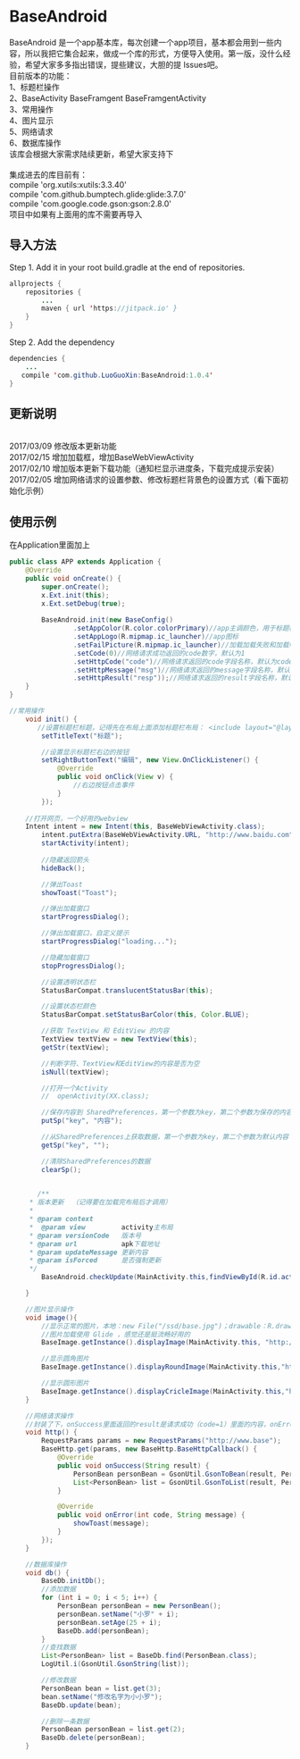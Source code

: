 # BaseAndroid
BaseAndroid 是一个app基本库，每次创建一个app项目，基本都会用到一些内容，所以我把它集合起来，做成一个库的形式，方便导入使用。第一版，没什么经验，希望大家多多指出错误，提些建议，大胆的提 Issues吧。
<br>目前版本的功能：
<br>1、标题栏操作
<br>2、BaseActivity BaseFramgent BaseFramgentActivity
<br>3、常用操作
<br>4、图片显示
<br>5、网络请求
<br>6、数据库操作
<br>该库会根据大家需求陆续更新，希望大家支持下
<br><br>集成进去的库目前有：<br>
 compile 'org.xutils:xutils:3.3.40'<br>
 compile 'com.github.bumptech.glide:glide:3.7.0'<br>
 compile 'com.google.code.gson:gson:2.8.0'<br>
 项目中如果有上面用的库不需要再导入
 
## 导入方法
 Step 1. Add it in your root build.gradle at the end of repositories.

```java
allprojects {
	repositories {
		...
		maven { url 'https://jitpack.io' }
	}
}
```
Step 2. Add the dependency

```java
dependencies {
    ...
   compile 'com.github.LuoGuoXin:BaseAndroid:1.0.4'
}
```

## 更新说明
<br>2017/03/09 修改版本更新功能
<br>2017/02/15 增加加载框，增加BaseWebViewActivity
<br>2017/02/10 增加版本更新下载功能（通知栏显示进度条，下载完成提示安装）
<br>2017/02/05 增加网络请求的设置参数、修改标题栏背景色的设置方式（看下面初始化示例）

## 使用示例
在Application里面加上
```java
public class APP extends Application {
    @Override
    public void onCreate() {
        super.onCreate();
        x.Ext.init(this);
        x.Ext.setDebug(true);
	
        BaseAndroid.init(new BaseConfig()
                .setAppColor(R.color.colorPrimary)//app主调颜色，用于标题栏等背景颜色
                .setAppLogo(R.mipmap.ic_launcher)//app图标
                .setFailPicture(R.mipmap.ic_launcher)//加载加载失败和加载中显示的图
                .setCode(0)//网络请求成功返回的code数字，默认为1
                .setHttpCode("code")//网络请求返回的code字段名称，默认为code
                .setHttpMessage("msg")//网络请求返回的message字段名称，默认为message
                .setHttpResult("resp"));//网络请求返回的result字段名称，默认为result
    }
}
```
```java
//常用操作
    void init() {
       //设置标题栏标题，记得先在布局上面添加标题栏布局： <include layout="@layout/titleview_layout"/>
        setTitleText("标题");

        //设置显示标题栏右边的按钮
        setRightButtonText("编辑", new View.OnClickListener() {
            @Override
            public void onClick(View v) {
                //右边按钮点击事件
            }
        });
	
	//打开网页，一个好用的webview
	Intent intent = new Intent(this, BaseWebViewActivity.class);
        intent.putExtra(BaseWebViewActivity.URL, "http://www.baidu.com");
        startActivity(intent);
	
        //隐藏返回箭头
        hideBack();

        //弹出Toast
        showToast("Toast");

        //弹出加载窗口
        startProgressDialog();

        //弹出加载窗口，自定义提示
        startProgressDialog("loading...");

        //隐藏加载窗口
        stopProgressDialog();

        //设置透明状态栏
        StatusBarCompat.translucentStatusBar(this);

        //设置状态栏颜色
        StatusBarCompat.setStatusBarColor(this, Color.BLUE);

        //获取 TextView 和 EditView 的内容
        TextView textView = new TextView(this);
        getStr(textView);

        //判断字符、TextView和EditView的内容是否为空
        isNull(textView);

        //打开一个Activity
        //  openActivity(XX.class);

        //保存内容到 SharedPreferences，第一个参数为key，第二个参数为保存的内容
        putSp("key", "内容");

        //从SharedPreferences上获取数据，第一个参数为key，第二个参数为默认内容
        getSp("key", "");

        //清除SharedPreferences的数据
        clearSp();

      
       /**
     * 版本更新  （记得要在加载完布局后才调用）
     *
     * @param context
     *  @param view         activity主布局
     * @param versionCode   版本号
     * @param url           apk下载地址
     * @param updateMessage 更新内容
     * @param isForced      是否强制更新
     */
        BaseAndroid.checkUpdate(MainActivity.this,findViewById(R.id.activity_main), 2, "http://f5.market.mi-img.com/download/AppStore/0f4a347f5ce5a7e01315dda1ec35944fa56431d44/luo.footprint.apk", "更新了XXX\n修复OOO", false);

    }

    //图片显示操作
    void image(){
        //显示正常的图片，本地：new File("/ssd/base.jpg")；drawable：R.drawable.base
        //图片加载使用 Glide ，感觉还是挺流畅好用的
        BaseImage.getInstance().displayImage(MainActivity.this, "http://www.base.com/base.jpg", imageView);

        //显示圆角图片
        BaseImage.getInstance().displayRoundImage(MainActivity.this,"http://www.base.com/base.jpg", imageView);

        //显示圆形图片
        BaseImage.getInstance().displayCricleImage(MainActivity.this,"http://www.base.com/base.jpg", imageView);
    }

    //网络请求操作
    //封装了下，onSuccess里面返回的result是请求成功（code=1）里面的内容，onError是code不等于1时的内容，网络错误时，code为-1
    void http() {
        RequestParams params = new RequestParams("http://www.base");
        BaseHttp.get(params, new BaseHttp.BaseHttpCallback() {
            @Override
            public void onSuccess(String result) {
                PersonBean personBean = GsonUtil.GsonToBean(result, PersonBean.class);
                List<PersonBean> list = GsonUtil.GsonToList(result, PersonBean.class);
            }

            @Override
            public void onError(int code, String message) {
                showToast(message);
            }
        });
    }

    //数据库操作
    void db() {
        BaseDb.initDb();
        //添加数据
        for (int i = 0; i < 5; i++) {
            PersonBean personBean = new PersonBean();
            personBean.setName("小罗" + i);
            personBean.setAge(25 + i);
            BaseDb.add(personBean);
        }
        //查找数据
        List<PersonBean> list = BaseDb.find(PersonBean.class);
        LogUtil.i(GsonUtil.GsonString(list));

        //修改数据
        PersonBean bean = list.get(3);
        bean.setName("修改名字为小小罗");
        BaseDb.update(bean);

        //删除一条数据
        PersonBean personBean = list.get(2);
        BaseDb.delete(personBean);
    }
```


 
